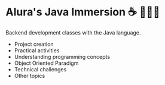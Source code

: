 # Alura's Java Immersion ☕ 🚀🚀🚀

Backend development classes with the Java language.
- Project creation
- Practical activities
- Understanding programming concepts
- Object Oriented Paradigm
- Technical challenges
- Other topics
